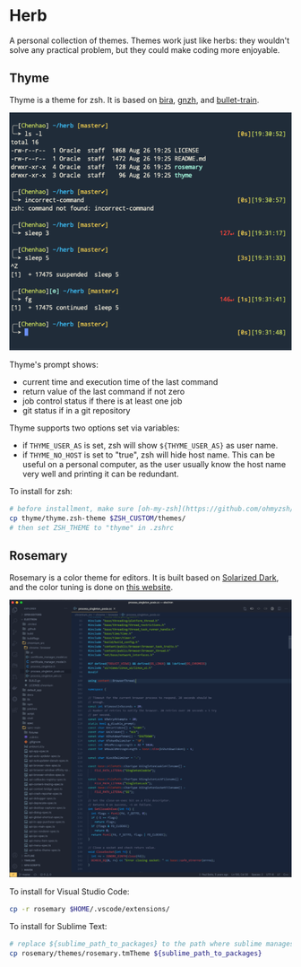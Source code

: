 # Herb

A personal collection of themes. Themes work just like herbs: they wouldn't solve any practical problem, but they could make coding more enjoyable.

## Thyme

Thyme is a theme for zsh. It is based on [bira](https://github.com/ohmyzsh/ohmyzsh/blob/master/themes/bira.zsh-theme), [gnzh](https://github.com/ohmyzsh/ohmyzsh/blob/master/themes/gnzh.zsh-theme), and [bullet-train](https://github.com/caiogondim/bullet-train.zsh/blob/master/bullet-train.zsh-theme).

![thyme-screenshot](img/thyme-screenshot.png)

Thyme's prompt shows:

- current time and execution time of the last command
- return value of the last command if not zero
- job control status if there is at least one job
- git status if in a git repository

Thyme supports two options set via variables:

- if `THYME_USER_AS` is set, zsh will show `${THYME_USER_AS}` as user name.
- if `THYME_NO_HOST` is set to "true", zsh will hide host name. This can be useful on a personal computer, as the user usually know the host name very well and printing it can be redundant.

To install for zsh:

```bash
# before installment, make sure [oh-my-zsh](https://github.com/ohmyzsh/ohmyzsh) has been installed.
cp thyme/thyme.zsh-theme $ZSH_CUSTOM/themes/
# then set ZSH_THEME to "thyme" in .zshrc
```

## Rosemary

Rosemary is a color theme for editors. It is built based on [Solarized Dark](https://ethanschoonover.com/solarized/), and the color tuning is done on [this website](http://tmtheme-editor.herokuapp.com/).

![rosemary-screenshot](img/rosemary-screenshot.png)

To install for Visual Studio Code:

```bash
cp -r rosemary $HOME/.vscode/extensions/
```

To install for Sublime Text:

```bash
# replace ${sublime_path_to_packages} to the path where sublime manages packages
cp rosemary/themes/rosemary.tmTheme ${sublime_path_to_packages}
```
